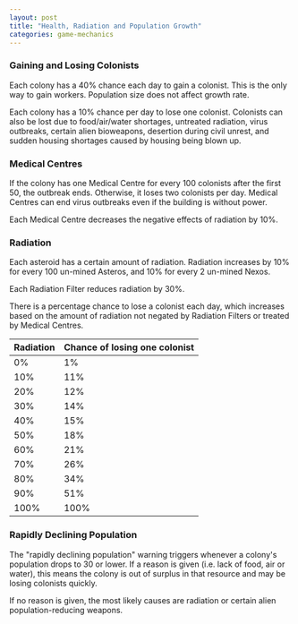 ```yaml
---
layout: post
title: "Health, Radiation and Population Growth"
categories: game-mechanics
---
```


### Gaining and Losing Colonists
Each colony has a 40% chance each day to gain a colonist. This is the
only way to gain workers. Population size does not affect growth rate.

Each colony has a 10% chance per day to lose one colonist. Colonists
can also be lost due to food/air/water shortages, untreated radiation,
virus outbreaks, certain alien bioweapons, desertion during civil unrest,
and sudden housing shortages caused by housing being blown up.

### Medical Centres
If the colony has one Medical Centre for every 100 colonists after the
first 50, the outbreak ends. Otherwise, it loses two colonists per day.
Medical Centres can end virus outbreaks even if the building is without
power.

Each Medical Centre decreases the negative effects of radiation by 10%.

### Radiation
Each asteroid has a certain amount of radiation. Radiation increases
by 10% for every 100 un-mined Asteros, and 10% for every 2 un-mined
Nexos.

Each Radiation Filter reduces radiation by 30%.

There is a percentage chance to lose a colonist each day, which
increases based on the amount of radiation not negated by Radiation Filters
or treated by Medical Centres.

Radiation | Chance of losing one colonist
----------|------------------------------
       0% |   1%
      10% |  11%
      20% |  12%
      30% |  14%
      40% |  15%
      50% |  18%
      60% |  21%
      70% |  26%
      80% |  34%
      90% |  51%
     100% | 100%

### Rapidly Declining Population
The "rapidly declining population" warning triggers whenever a colony's
population drops to 30 or lower. If a reason is given (i.e. lack of food,
air or water), this means the colony is out of surplus in that resource and
may be losing colonists quickly.

If no reason is given, the most likely causes are radiation or certain
alien population-reducing weapons.
